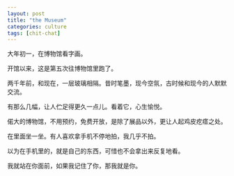 ```yaml
---
layout: post
title: "the Museum"
categories: culture
tags: [chit-chat]
---
```


大年初一，在博物馆看字画。

开馆以来，这是第五次往博物馆里跑了。

两千年前，和现在，一层玻璃相隔。昔时笔墨，现今空氛，古时候和现今的人默默交流。

有那么几幅，让人伫足得更久一点儿。看着它，心生愉悦。

偌大的博物馆，不用预约，免费开放，是除了展品以外，更让人起鸡皮疙瘩之处。

在里面坐一坐。有人喜欢拿手机不停地拍，我几乎不拍。

以为在手机里的，就是自己的东西，可惜也不会拿出来反复地看。

我就站在你面前，如果我记住了你，那我就是你。
